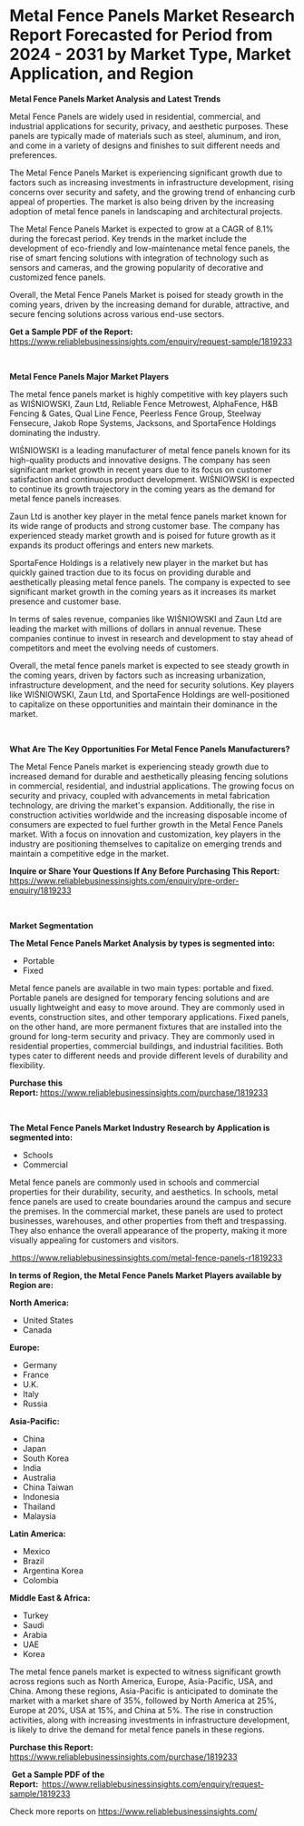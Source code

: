 <p><h1>Metal Fence Panels Market Research Report Forecasted for Period from 2024 -  2031 by Market Type, Market Application, and Region</h1></p><p><strong>Metal Fence Panels Market Analysis and Latest Trends</strong></p>
<p><p>Metal Fence Panels are widely used in residential, commercial, and industrial applications for security, privacy, and aesthetic purposes. These panels are typically made of materials such as steel, aluminum, and iron, and come in a variety of designs and finishes to suit different needs and preferences.</p><p>The Metal Fence Panels Market is experiencing significant growth due to factors such as increasing investments in infrastructure development, rising concerns over security and safety, and the growing trend of enhancing curb appeal of properties. The market is also being driven by the increasing adoption of metal fence panels in landscaping and architectural projects.</p><p>The Metal Fence Panels Market is expected to grow at a CAGR of 8.1% during the forecast period. Key trends in the market include the development of eco-friendly and low-maintenance metal fence panels, the rise of smart fencing solutions with integration of technology such as sensors and cameras, and the growing popularity of decorative and customized fence panels.</p><p>Overall, the Metal Fence Panels Market is poised for steady growth in the coming years, driven by the increasing demand for durable, attractive, and secure fencing solutions across various end-use sectors.</p></p>
<p><strong>Get a Sample PDF of the Report:&nbsp;</strong> <a href="https://www.reliablebusinessinsights.com/enquiry/request-sample/1819233">https://www.reliablebusinessinsights.com/enquiry/request-sample/1819233</a></p>
<p>&nbsp;</p>
<p><strong>Metal Fence Panels Major Market Players</strong></p>
<p><p>The metal fence panels market is highly competitive with key players such as WIŚNIOWSKI, Zaun Ltd, Reliable Fence Metrowest, AlphaFence, H&B Fencing & Gates, Qual Line Fence, Peerless Fence Group, Steelway Fensecure, Jakob Rope Systems, Jacksons, and SportaFence Holdings dominating the industry.</p><p>WIŚNIOWSKI is a leading manufacturer of metal fence panels known for its high-quality products and innovative designs. The company has seen significant market growth in recent years due to its focus on customer satisfaction and continuous product development. WIŚNIOWSKI is expected to continue its growth trajectory in the coming years as the demand for metal fence panels increases.</p><p>Zaun Ltd is another key player in the metal fence panels market known for its wide range of products and strong customer base. The company has experienced steady market growth and is poised for future growth as it expands its product offerings and enters new markets.</p><p>SportaFence Holdings is a relatively new player in the market but has quickly gained traction due to its focus on providing durable and aesthetically pleasing metal fence panels. The company is expected to see significant market growth in the coming years as it increases its market presence and customer base.</p><p>In terms of sales revenue, companies like WIŚNIOWSKI and Zaun Ltd are leading the market with millions of dollars in annual revenue. These companies continue to invest in research and development to stay ahead of competitors and meet the evolving needs of customers.</p><p>Overall, the metal fence panels market is expected to see steady growth in the coming years, driven by factors such as increasing urbanization, infrastructure development, and the need for security solutions. Key players like WIŚNIOWSKI, Zaun Ltd, and SportaFence Holdings are well-positioned to capitalize on these opportunities and maintain their dominance in the market.</p></p>
<p>&nbsp;</p>
<p><strong>What Are The Key Opportunities For Metal Fence Panels Manufacturers?</strong></p>
<p><p>The Metal Fence Panels market is experiencing steady growth due to increased demand for durable and aesthetically pleasing fencing solutions in commercial, residential, and industrial applications. The growing focus on security and privacy, coupled with advancements in metal fabrication technology, are driving the market's expansion. Additionally, the rise in construction activities worldwide and the increasing disposable income of consumers are expected to fuel further growth in the Metal Fence Panels market. With a focus on innovation and customization, key players in the industry are positioning themselves to capitalize on emerging trends and maintain a competitive edge in the market.</p></p>
<p><strong>Inquire or Share Your Questions If Any Before Purchasing This Report:</strong> <a href="https://www.reliablebusinessinsights.com/enquiry/pre-order-enquiry/1819233">https://www.reliablebusinessinsights.com/enquiry/pre-order-enquiry/1819233</a></p>
<p>&nbsp;</p>
<p><strong>Market Segmentation</strong></p>
<p><strong>The Metal Fence Panels Market Analysis by types is segmented into:</strong></p>
<p><ul><li>Portable</li><li>Fixed</li></ul></p>
<p><p>Metal fence panels are available in two main types: portable and fixed. Portable panels are designed for temporary fencing solutions and are usually lightweight and easy to move around. They are commonly used in events, construction sites, and other temporary applications. Fixed panels, on the other hand, are more permanent fixtures that are installed into the ground for long-term security and privacy. They are commonly used in residential properties, commercial buildings, and industrial facilities. Both types cater to different needs and provide different levels of durability and flexibility.</p></p>
<p><strong>Purchase this Report:&nbsp;</strong><a href="https://www.reliablebusinessinsights.com/purchase/1819233">https://www.reliablebusinessinsights.com/purchase/1819233</a></p>
<p>&nbsp;</p>
<p><strong>The Metal Fence Panels Market Industry Research by Application is segmented into:</strong></p>
<p><ul><li>Schools</li><li>Commercial</li></ul></p>
<p><p>Metal fence panels are commonly used in schools and commercial properties for their durability, security, and aesthetics. In schools, metal fence panels are used to create boundaries around the campus and secure the premises. In the commercial market, these panels are used to protect businesses, warehouses, and other properties from theft and trespassing. They also enhance the overall appearance of the property, making it more visually appealing for customers and visitors.</p></p>
<p><a href="https://www.reliablebusinessinsights.com/metal-fence-panels-r1819233">&nbsp;https://www.reliablebusinessinsights.com/metal-fence-panels-r1819233</a></p>
<p><strong>In terms of Region, the Metal Fence Panels Market Players available by Region are:</strong></p>
<p>
    <p> <strong> North America: </strong>
        <ul>
            <li>United States</li>
            <li>Canada</li>
        </ul>
        </p> 
    <p> <strong> Europe: </strong>
        <ul>
            <li>Germany</li>
            <li>France</li>
            <li>U.K.</li>
            <li>Italy</li>
            <li>Russia</li>
        </ul>
        </p> 
    <p> <strong> Asia-Pacific: </strong>
        <ul>
            <li>China</li>
            <li>Japan</li>
            <li>South Korea</li>
            <li>India</li>
            <li>Australia</li>
            <li>China Taiwan</li>
            <li>Indonesia</li>
            <li>Thailand</li>
            <li>Malaysia</li>
        </ul>
        </p> 
    <p> <strong> Latin America: </strong>
        <ul>
            <li>Mexico</li>
            <li>Brazil</li>
            <li>Argentina Korea</li>
            <li>Colombia</li>
        </ul>
        </p> 
    <p> <strong> Middle East & Africa: </strong>
        <ul>
            <li>Turkey</li>
            <li>Saudi</li>
            <li>Arabia</li>
            <li>UAE</li>
            <li>Korea</li>
        </ul>
    </p>
    </p>
<p><p>The metal fence panels market is expected to witness significant growth across regions such as North America, Europe, Asia-Pacific, USA, and China. Among these regions, Asia-Pacific is anticipated to dominate the market with a market share of 35%, followed by North America at 25%, Europe at 20%, USA at 15%, and China at 5%. The rise in construction activities, along with increasing investments in infrastructure development, is likely to drive the demand for metal fence panels in these regions.</p></p>
<p><strong>Purchase this Report: </strong><a href="https://www.reliablebusinessinsights.com/purchase/1819233">https://www.reliablebusinessinsights.com/purchase/1819233</a></p>
<p>&nbsp;<strong>Get a Sample PDF of the Report:&nbsp;&nbsp;</strong><a href="https://www.reliablebusinessinsights.com/enquiry/request-sample/1819233">https://www.reliablebusinessinsights.com/enquiry/request-sample/1819233</a></p>
<p><strong></strong></p>
<p>Check more reports on <a href="https://www.reliablebusinessinsights.com/">https://www.reliablebusinessinsights.com/</a></p>